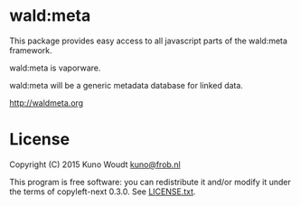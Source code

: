 
wald:meta
=========

This package provides easy access to all javascript parts of
the wald:meta framework.

wald:meta is vaporware.

wald:meta will be a generic metadata database for linked data.

http://waldmeta.org


License
=======

Copyright (C) 2015  Kuno Woudt <kuno@frob.nl>

This program is free software: you can redistribute it and/or modify
it under the terms of copyleft-next 0.3.0.  See [LICENSE.txt](LICENSE.txt).
